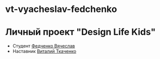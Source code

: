 # vt-vyacheslav-fedchenko

# Личный проект "Design Life Kids"

- Студент [Федченко Вячеслав](http://t.me/Vyacheslav_Fedchenko)
- Наставник [Виталий Ткаченко](http://t.me/Vitalik_Tkachenko_tlt)
